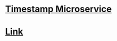 
# [Timestamp Microservice](https://www.freecodecamp.org/learn/apis-and-microservices/apis-and-microservices-projects/timestamp-microservice)
# [Link](https://boilerplate-project-timestamp.tepa6aut.repl.co)
